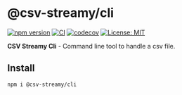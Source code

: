 # @csv-streamy/cli

[![npm version](https://badge.fury.io/js/@csv-streamy%2Fcli.svg)](https://badge.fury.io/js/@csv-streamy%2Fcli) [![CI](https://github.com/keidrun/csv-stream/workflows/CI-cli/badge.svg)](https://github.com/keidrun/csv-stream/actions/workflows/csv-streamy-cli.yml) [![codecov](https://codecov.io/gh/keidrun/csv-stream/branch/main/graph/badge.svg?flag=csv-streamy-cli)](https://codecov.io/gh/keidrun/csv-stream/tree/main/packages/csv-stream-cli) [![License: MIT](https://img.shields.io/badge/License-MIT-yellow.svg)](https://opensource.org/licenses/MIT)

**CSV Streamy Cli** - Command line tool to handle a csv file.

## Install

```shell
npm i @csv-streamy/cli
```

